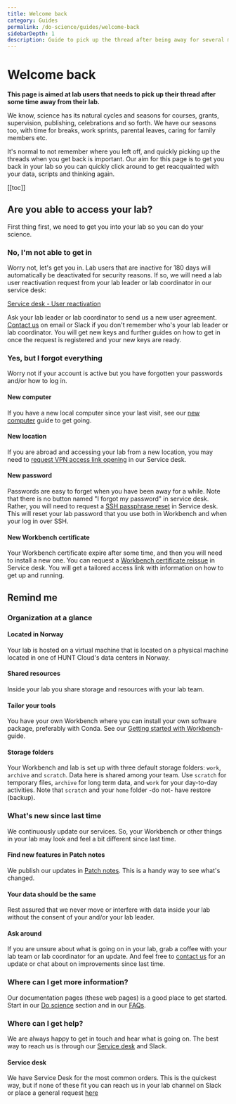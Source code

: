 ```yaml
---
title: Welcome back
category: Guides
permalink: /do-science/guides/welcome-back
sidebarDepth: 1
description: Guide to pick up the thread after being away for several months.
---
```


# Welcome back

**This page is aimed at lab users that needs to pick up their thread after some time away from their lab.**

We know, science has its natural cycles and seasons for courses, grants, supervision, publishing, celebrations and so forth. We have our seasons too, with time for breaks, work sprints, parental leaves, caring for family members etc. 

It's normal to not remember where you left off, and quickly picking up the threads when you get back is important. Our aim for this page is to get you back in your lab so you can quickly click around to get reacquainted with your data, scripts and thinking again.

[[toc]]


## Are you able to access your lab?

First thing first, we need to get you into your lab so you can do your science. 

### No, I'm not able to get in

Worry not, let's get you in. Lab users that are inactive for 180 days will automatically be deactivated for security reasons. If so, we will need a lab user reactivation request from your lab leader or lab coordinator in our service desk:

[Service desk - User reactivation](/administer-science/service-desk/lab-orders/#reactivate-lab-user)

Ask your lab leader or lab coordinator to send us a new user agreement. [Contact us](/contact) on email or Slack if you don't remember who's your lab leader or lab coordinator. You will get new keys and further guides on how to get in once the request is registered and your new keys are ready. 

### Yes, but I forgot everything

Worry not if your account is active but you have forgotten your passwords and/or how to log in. 

#### New computer

If you have a new local computer since your last visit, see our [new computer](/do-science/guides/new-computer/) guide to get going.

#### New location

If you are abroad and accessing your lab from a new location, you may need to [request VPN access link opening](/do-science/service-desk/#vpn-access-list) in our Service desk.

#### New password

Passwords are easy to forget when you have been away for a while. Note that there is no button named "I forgot my password" in service desk. Rather, you will need to request a [SSH passphrase reset](/do-science/service-desk/#ssh-passphrase-reset) in Service desk. This will reset your lab password that you use both in Workbench and when your log in over SSH.

#### New Workbench certificate

Your Workbench certificate expire after some time, and then you will need to install a new one. You can request a [Workbench certificate reissue](/do-science/service-desk/#hunt-workbench-reissue) in Service desk. You will get a tailored access link with information on how to get up and running. 

## Remind me

### Organization at a glance

#### Located in Norway

Your lab is hosted on a virtual machine that is located on a physical machine located in one of HUNT Cloud's data centers in Norway. 

#### Shared resources

Inside your lab you share storage and resources with your lab team.

#### Tailor your tools

You have your own Workbench where you can install your own software package, preferably with Conda. See our [Getting started with Workbench](/do-science/hunt-workbench/getting-started/)-guide.

#### Storage folders

Your Workbench and lab is set up with three default storage folders: `work`, `archive` and `scratch`. Data here is shared among your team. Use `scratch` for temporary files, `archive` for long term data, and `work` for your day-to-day activities. Note that `scratch` and your `home` folder -do not- have restore (backup). 

### What's new since last time

We continuously update our services. So, your Workbench or other things in your lab may look and feel a bit different since last time. 

#### Find new features in Patch notes

We publish our updates in [Patch notes](/administer-science/patch-notes/#patch-notes). This is a handy way to see what's changed.

#### Your data should be the same

Rest assured that we never move or interfere with data inside your lab without the consent of your and/or your lab leader.

#### Ask around

If you are unsure about what is going on in your lab, grab a coffee with your lab team or lab coordinator for an update. And feel free to [contact us](/contact) for an update or chat about on improvements since last time.


### Where can I get more information?

Our documentation pages (these web pages) is a good place to get started. Start in our [Do science](/do-science) section and in our [FAQs](/do-science/faq).

### Where can I get help?

We are always happy to get in touch and hear what is going on. The best way to reach us is through our [Service desk](/do-science/service-desk/#service-desk-for-lab-users) and Slack.

#### Service desk

We have Service Desk for the most common orders. This is the quickest way, but if none of these fit you can reach us in your lab channel on Slack or place a general request [here](/do-science/service-desk/#general-service-request)





